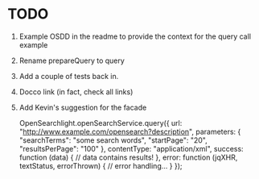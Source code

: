 # TODO

1. Example OSDD in the readme to provide the context for the query call example
2. Rename prepareQuery to query
4. Add a couple of tests back in.
3. Docco link (in fact, check all links)
5. Add Kevin's suggestion for the facade


    OpenSearchlight.openSearchService.query({
       url: "http://www.example.com/opensearch?description",
       parameters: {
         "searchTerms": "some search words",
         "startPage": "20",
         "resultsPerPage": "100"
         },
       contentType: "application/xml",
       success: function (data) {
                   // data contains results!
                },
       error: function (jqXHR, textStatus, errorThrown) {
                   // error handling...
                }
       });
